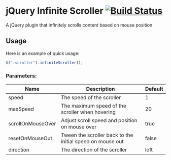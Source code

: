 # jQuery Infinite Scroller [![Build Status](https://travis-ci.org/chriswatts91/jquery-infinite-scroller.svg?branch=master)](https://travis-ci.org/chriswatts91/jquery-infinite-scroller)

A jQuery plugin that infinitely scrolls content based on mouse position

## Usage

Here is an example of quick usage:

```js
$(".scroller").infiniteScroller();
```

### Parameters:

Name | Description | Default 
---- | ----------- | -------
speed | The speed of the scroller | 1
maxSpeed | The maximum speed of the scroller when hovering | 20
scrollOnMouseOver | Adjust scroll speed and position on mouse over | true
resetOnMouseOut | Tween the scroller back to the initial speed on mouse out | false
direction | The direction of the scroller | left